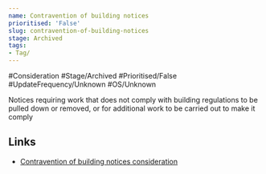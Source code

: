 ```yaml
---
name: Contravention of building notices
prioritised: 'False'
slug: contravention-of-building-notices
stage: Archived
tags:
- Tag/
---
```


#Consideration #Stage/Archived #Prioritised/False #UpdateFrequency/Unknown #OS/Unknown

Notices requiring work that does not comply with building regulations to be pulled down or removed, or for additional work to be carried out to make it comply

## Links

* [Contravention of building notices consideration](https://design.planning.data.gov.uk/planning-consideration/contravention-of-building-notices)